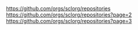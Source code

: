 https://github.com/orgs/sclorg/repositories https://github.com/orgs/sclorg/repositories?page=2 https://github.com/orgs/sclorg/repositories?page=3
